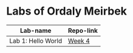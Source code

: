 # Labs of Ordaly Meirbek

| Lab-name           | Repo-link                                            |
|--------------------|------------------------------------------------------|
| Lab 1: Hello World | [Week 4](https://github.com/miko2329/lab1-blockhain) |


